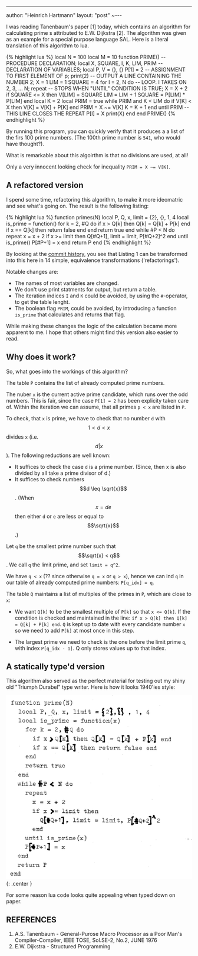 ---
author: "Heinrich Hartmann"
layout: "post"
~---

<script src="http://cdn.mathjax.org/mathjax/latest/MathJax.js?config=TeX-AMS_HTML" type="text/javascript"></script>
<style> .center { margin-right: auto; margin-left:auto; display: block } </style>
<style src="/css/coderay.css"></style>

I was reading Tanenbaum's paper [1] today, which contains an algorithm
for calculating prime s attributed to E.W. Dijkstra [2].  The
algorithm was given as an example for a special purpose language SAL.
Here is a literal translation of this algorithm to lua.

{% highlight lua %}
local N = 100
local M = 10
function PRIME()  -- PROCEDURE DECLARATION;
  local X, SQUARE, I, K, LIM, PRIM -- DECLARATION OF VARIABLES;
  local P, V = {}, {}
  P[1] = 2 -- ASSIGNMENT TO FIRST ELEMENT OF p;
  print(2) -- OUTPUT A LINE CONTAINING THE NUMBER 2;
  X = 1
  LIM = 1
  SQUARE = 4
  for I = 2, N do -- LOOP. I TAKES ON 2, 3, ... N;
    repeat -- STOPS WHEN "UNTIL" CONDITION IS TRUE;
      X = X + 2
      if SQUARE <= X then
        V[LIM] = SQUARE
        LIM = LIM + 1
        SQUARE = P[LIM] * P[LIM]
      end
      local K = 2
      local PRIM = true
      while PRIM and K < LIM do
        if V[K] < X then
          V[K] = V[K] + P[K]
        end
        PRIM = X ~= V[K]
        K = K + 1
      end
    until PRIM -- THIS LINE CLOSES THE REPEAT
    P[I] = X
    print(X)
  end
end
PRIME()
{% endhighlight %}

By running this program, you can quickly verify that it produces a a
list of the firs 100 prime numbers. (The 100th prime number is `541`,
who would have thought?).

What is remarkable about this algoirthm is that no divisions are used, at all!

Only a very innocent looking check for inequality `PRIM = X ~= V[K]`.

## A refactored version

I spend some time, refactoring this algorithm, to make it more
ideomatric and see what's going on. The result is the following
listing:

{% highlight lua %}
function primes(N)
  local P, Q, x, limit = {2}, {}, 1, 4
  local is_prime = function()
    for k = 2, #Q do
      if x > Q[k] then Q[k] = Q[k] + P[k] end
      if x == Q[k] then return false end
    end
    return true
  end
  while #P < N do
    repeat
      x = x + 2
      if x >= limit then
        Q[#Q+1], limit = limit, P[#Q+2]^2
      end
    until is_prime()
    P[#P+1] = x
  end
  return P
end
{% endhighlight %}

By looking at the
[commit history](https://github.com/HeinrichHartmann/DijkstraPrimes/commits/master),
you see that Listing 1 can be transformed into this here in 14 simple,
equivalence transformations ('refactorings').

Notable changes are:

- The names of most variables are changed.
- We don't use print statments for output, but return a table.
- The iteration indices `I` and `K` could be avoided, by using the `#`-operator, to get the table lenght.
- The boolean flag `PRIM`, could be avoided, by introducing a function  `is_prime` that calculates and returns that flag.

While making these changes the logic of the calculation became more
apparent to me.  I hope that others might find this version also
easier to read.

## Why does it work?

So, what goes into the workings of this algorithm?

The table `P` contains the list of already computed prime numbers.

The nuber `x` is the current active prime candidate, which runs over
the odd numbers.  This is fair, since the case `P[1] = 2` has been
explicity taken care of. Within the iteration we can assume, that all
primes `p < x` are listed in `P`.

To check, that `x` is prime, we have to check that no number `d` with
$$1 < d < x$$ divides `x` (i.e. $$d | x$$).  The following reductions
are well known:

- It suffices to check the case `d` is a prime number. (Since, then x
  is also divided by all take a prime divisor of d.)
- It suffices to check numbers $$d \leq \sqrt{x}$$. (When $$x = d e$$ then
  either `d` or `e` are less or equal to $$\sqrt{x}$$.)

Let `q` be the smallest prime number such that $$\sqrt{x} < q$$. We call
`q` the limit prime, and set `limit = q^2`.

We have `q < x` (?? since otherwise `q = x` or `q > x`), hence we can
ind `q` in our table of already computed prime numbers: `P[q_idx] = q`.

The table `Q` maintains a list of multiples of the primes in `P`,
which are close to `x`:

- We want `Q[k]` to be the smallest multiple of `P[k]` so that `x <=
  Q[k]`.  If the condition is checked and maintained in the line: `if
  x > Q[k] then Q[k] = Q[k] + P[k] end`.  `Q` is kept up to date with
  every candidate number `x` so we need to add `P[k]` at most once in
  this step.

- The largest prime we need to check is the one before the limit prime
  `q`, with index `P[q_idx - 1]`.  Q only stores values up to that
  index.


## A statically type'd version

This algorithm also served as the perfect material for testing out my
shiny old "Triumph Durabel" type writer. Here is how it looks 1940'ies
style:

![png](/assets/Dijkstra_files/typed.png){: .center }

For some reason lua code looks quite appealing when typed down on
paper.

## REFERENCES

1. A.S. Tanenbaum - General-Purose Macro Processor as a Poor Man's Compiler-Compiler, IEEE TOSE, Sol.SE-2, No.2, JUNE 1976
2. E.W. Dijkstra - Structured Programming
